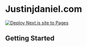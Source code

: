 # Justinjdaniel.com

[![Deploy Next.js site to Pages](https://github.com/Justinjdaniel/Justinjdaniel.github.io/actions/workflows/nextjs.yml/badge.svg?branch=main)](https://github.com/Justinjdaniel/Justinjdaniel.github.io/actions/workflows/nextjs.yml)

## Getting Started
